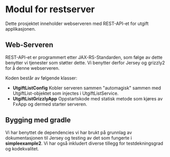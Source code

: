 # Modul for restserver
Dette prosjektet inneholder webserveren med REST-API-et for utgift applikasjonen.

## Web-Serveren
REST-API-et er programmert etter JAX-RS-Standarden, som følge av dette benytter vi tjenester som støtter dette. 
Vi benytter derfor Jersey og grizzly2 for å denne webserveren. 

Koden består av følgende klasser:

- **UtgiftListConfig** Kobler serveren sammen "automagisk" sammen med UtgiftList-objektet som injectes i UtgiftListService.
- **UtgiftListGrizzlyApp** Oppstartskode med statisk metode som kjøres av FxApp og dermed starter serveren.

## Bygging med gradle
Vi har benyttet de dependencies vi har brukt på grunnlag av dokumentasjonen til Jersey og testing av det som fungerte i **simpleexample2**.
Vi har også inkludert diverse tillegg for testdekningsgrad og kodekvalitet. 